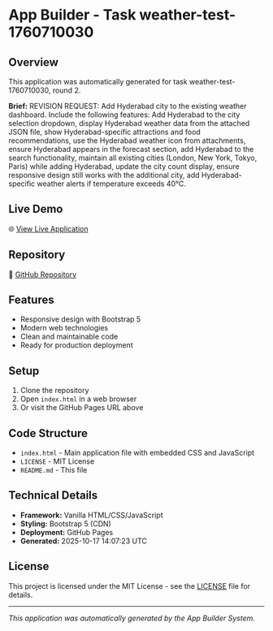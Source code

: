 # App Builder - Task weather-test-1760710030

## Overview
This application was automatically generated for task weather-test-1760710030, round 2.

**Brief:** REVISION REQUEST: Add Hyderabad city to the existing weather dashboard. Include the following features: Add Hyderabad to the city selection dropdown, display Hyderabad weather data from the attached JSON file, show Hyderabad-specific attractions and food recommendations, use the Hyderabad weather icon from attachments, ensure Hyderabad appears in the forecast section, add Hyderabad to the search functionality, maintain all existing cities (London, New York, Tokyo, Paris) while adding Hyderabad, update the city count display, ensure responsive design still works with the additional city, add Hyderabad-specific weather alerts if temperature exceeds 40°C.

## Live Demo
🌐 [View Live Application](https://24f2000010.github.io/app-weather-test-1760710030/)

## Repository
📁 [GitHub Repository](https://github.com/24f2000010/app-weather-test-1760710030)

## Features
- Responsive design with Bootstrap 5
- Modern web technologies
- Clean and maintainable code
- Ready for production deployment

## Setup
1. Clone the repository
2. Open `index.html` in a web browser
3. Or visit the GitHub Pages URL above

## Code Structure
- `index.html` - Main application file with embedded CSS and JavaScript
- `LICENSE` - MIT License
- `README.md` - This file

## Technical Details
- **Framework:** Vanilla HTML/CSS/JavaScript
- **Styling:** Bootstrap 5 (CDN)
- **Deployment:** GitHub Pages
- **Generated:** 2025-10-17 14:07:23 UTC

## License
This project is licensed under the MIT License - see the [LICENSE](LICENSE) file for details.

---
*This application was automatically generated by the App Builder System.*
